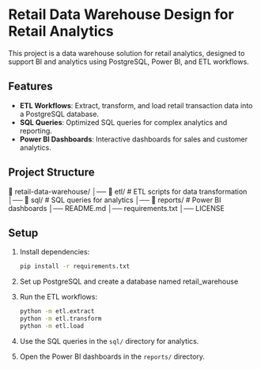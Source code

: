 # Retail Data Warehouse Design for Retail Analytics

This project is a data warehouse solution for retail analytics, designed to support BI and analytics using PostgreSQL, Power BI, and ETL workflows.

## Features
- **ETL Workflows**: Extract, transform, and load retail transaction data into a PostgreSQL database.
- **SQL Queries**: Optimized SQL queries for complex analytics and reporting.
- **Power BI Dashboards**: Interactive dashboards for sales and customer analytics.

## Project Structure
📂 retail-data-warehouse/
│── 📂 etl/ # ETL scripts for data transformation
│── 📂 sql/ # SQL queries for analytics
│── 📂 reports/ # Power BI dashboards
│── README.md
│── requirements.txt
│── LICENSE


## Setup
1. Install dependencies:
   ```bash
   pip install -r requirements.txt
   ```

2. Set up PostgreSQL and create a database named retail_warehouse

3. Run the ETL workflows:
   ```bash
   python -m etl.extract
   python -m etl.transform
   python -m etl.load
   ```

4. Use the SQL queries in the `sql/` directory for analytics.

5. Open the Power BI dashboards in the `reports/` directory.
